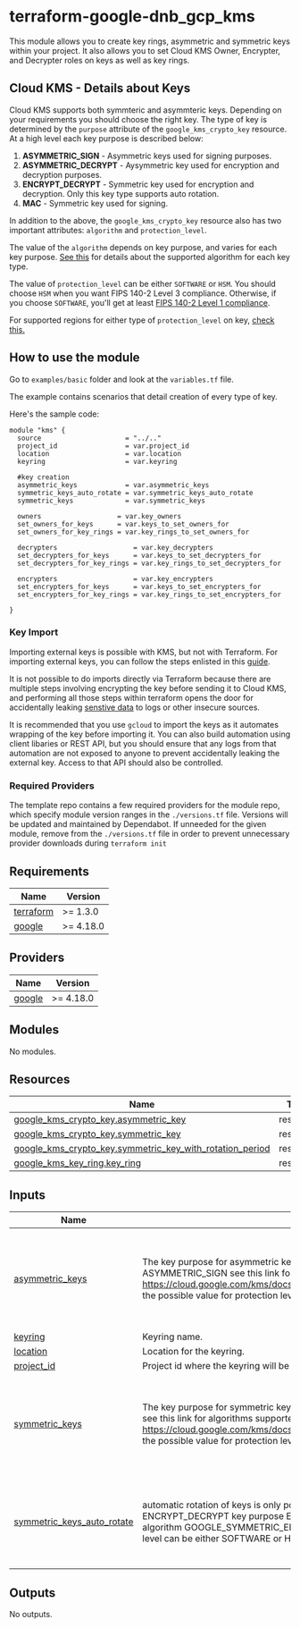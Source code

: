 # terraform-google-dnb_gcp_kms

This module allows you to create key rings, asymmetric and symmetric keys within your project. 
It also allows you to set Cloud KMS Owner, Encrypter, and Decrypter roles on keys as well as key rings.




## Cloud KMS - Details about Keys

Cloud KMS supports both symmteric and asymmteric keys. Depending on your requirements you should choose the right key. 
The type of key is determined by the `purpose` attribute of the `google_kms_crypto_key` resource. At a high level each key purpose is described below:

1. **ASYMMETRIC_SIGN** - Asymmetric keys used for signing purposes.
2. **ASYMMETRIC_DECRYPT** - Aysymmetric key used for encryption and decryption purposes.
3. **ENCRYPT_DECRYPT** - Symmetric key used for encryption and decryption. Only this key type supports auto rotation.
4. **MAC** - Symmetric key used for signing.

In addition to the above, the `google_kms_crypto_key` resource also has two important attributes: `algorithm` and `protection_level`.

The value of the `algorithm` depends on key purpose, and varies for each key purpose. [See this](https://cloud.google.com/kms/docs/reference/rest/v1/CryptoKeyVersionAlgorithm) for details about the supported algorithm for each key type. 

The value of `protection_level` can be either `SOFTWARE` or `HSM`. You should choose `HSM` when you want FIPS 140-2 Level 3 compliance. 
Otherwise, if you choose `SOFTWARE`, you'll get at least [FIPS 140-2 Level 1 compliance](https://cloud.google.com/kms/docs/protection-levels#:~:text=can%20be%20enabled.-,Software%20protection%20level,Cryptographic%20Primitives%20of%20the%20BCM). 

For supported regions for either type of `protection_level` on key, [check this.](https://cloud.google.com/kms/docs/locations)


## How to use the module

Go to `examples/basic` folder and look at the `variables.tf` file. 

The example contains scenarios that detail creation of every type of key. 

Here's the sample code:
```
module "kms" {
  source                     = "../.."
  project_id                 = var.project_id
  location                   = var.location
  keyring                    = var.keyring
  
  #key creation
  asymmetric_keys            = var.asymmetric_keys
  symmetric_keys_auto_rotate = var.symmetric_keys_auto_rotate
  symmetric_keys             = var.symmetric_keys
  
  owners                   = var.key_owners
  set_owners_for_keys      = var.keys_to_set_owners_for
  set_owners_for_key_rings = var.key_rings_to_set_owners_for

  decrypters                   = var.key_decrypters
  set_decrypters_for_keys      = var.keys_to_set_decrypters_for
  set_decrypters_for_key_rings = var.key_rings_to_set_decrypters_for

  encrypters                   = var.key_encrypters
  set_encrypters_for_keys      = var.keys_to_set_encrypters_for
  set_encrypters_for_key_rings = var.key_rings_to_set_encrypters_for

}
```
### Key Import

Importing external keys is possible with KMS, but not with Terraform. For importing external keys, you can follow the steps enlisted in this [guide](https://cloud.google.com/kms/docs/importing-a-key).
   
It is not possible to do imports directly via Terraform because there are multiple steps involving encrypting the key before sending it to Cloud KMS, and performing all those steps within terraform opens the door for accidentally leaking [senstive data](https://developer.hashicorp.com/terraform/language/state/sensitive-data) to logs or other insecure sources. 

It is recommended that you use `gcloud` to import the keys as it automates wrapping of the key before importing it. You can also build automation using client libaries or REST API, but you should ensure that any logs from that automation are not exposed to anyone to prevent accidentally leaking the external key. Access to that API should also be controlled.  

### Required Providers

The template repo contains a few required providers for the module repo, which specify module version ranges in the `./versions.tf` file. Versions will be updated and maintained by Dependabot. If unneeded for the given module, remove from the `./versions.tf` file in order to prevent unnecessary provider downloads during `terraform init`

<!-- BEGINNING OF PRE-COMMIT-TERRAFORM DOCS HOOK -->
## Requirements

| Name | Version |
|------|---------|
| <a name="requirement_terraform"></a> [terraform](#requirement\_terraform) | >= 1.3.0 |
| <a name="requirement_google"></a> [google](#requirement\_google) | >= 4.18.0 |

## Providers

| Name | Version |
|------|---------|
| <a name="provider_google"></a> [google](#provider\_google) | >= 4.18.0 |

## Modules

No modules.

## Resources

| Name | Type |
|------|------|
| [google_kms_crypto_key.asymmetric_key](https://registry.terraform.io/providers/hashicorp/google/latest/docs/resources/kms_crypto_key) | resource |
| [google_kms_crypto_key.symmetric_key](https://registry.terraform.io/providers/hashicorp/google/latest/docs/resources/kms_crypto_key) | resource |
| [google_kms_crypto_key.symmetric_key_with_rotation_period](https://registry.terraform.io/providers/hashicorp/google/latest/docs/resources/kms_crypto_key) | resource |
| [google_kms_key_ring.key_ring](https://registry.terraform.io/providers/hashicorp/google/latest/docs/resources/kms_key_ring) | resource |

## Inputs

| Name | Description | Type | Default | Required |
|------|-------------|------|---------|:--------:|
| <a name="input_asymmetric_keys"></a> [asymmetric\_keys](#input\_asymmetric\_keys) | The key purpose for asymmetric keys can be ASYMMETRIC\_DECRYPT or ASYMMETRIC\_SIGN see this link for algorithms supported by each key purpose: https://cloud.google.com/kms/docs/reference/rest/v1/CryptoKeyVersionAlgorithm the possible value for protection level can be either SOFTWARE or HSM | <pre>map(object({<br>    asymmetric_key_name             = string<br>    asymmetric_key_purpose          = string<br>    asymmetric_key_algorithm        = string<br>    asymmetric_key_protection_level = string<br>    labels                          = optional(map(string))<br>  }))</pre> | `{}` | no |
| <a name="input_keyring"></a> [keyring](#input\_keyring) | Keyring name. | `string` | n/a | yes |
| <a name="input_location"></a> [location](#input\_location) | Location for the keyring. | `string` | n/a | yes |
| <a name="input_project_id"></a> [project\_id](#input\_project\_id) | Project id where the keyring will be created. | `string` | n/a | yes |
| <a name="input_symmetric_keys"></a> [symmetric\_keys](#input\_symmetric\_keys) | The key purpose for symmetric keys can be either MAC or ENCRYPT\_DECRYPT see this link for algorithms supported by each key purpose: https://cloud.google.com/kms/docs/reference/rest/v1/CryptoKeyVersionAlgorithm the possible value for protection level can be either SOFTWARE or HSM | <pre>map(object({<br>    symmetric_key_name             = string<br>    symmetric_key_purpose          = string<br>    symmetric_key_algorithm        = string<br>    symmetric_key_protection_level = string<br>    labels                         = optional(map(string))<br>  }))</pre> | `{}` | no |
| <a name="input_symmetric_keys_auto_rotate"></a> [symmetric\_keys\_auto\_rotate](#input\_symmetric\_keys\_auto\_rotate) | automatic rotation of keys is only possible when the key purpose is ENCRYPT\_DECRYPT key purpose ENCRYPT\_DECRYPT only works with the algorithm GOOGLE\_SYMMETRIC\_ENCRYPTION the possible value for protection level can be either SOFTWARE or HSM | <pre>map(object({<br>    symmetric_key_name             = string<br>    symmetric_key_protection_level = string<br>    symmetric_key_rotation_period  = string<br>    labels                         = optional(map(string))<br>  }))</pre> | `{}` | no |

## Outputs

No outputs.
<!-- END OF PRE-COMMIT-TERRAFORM DOCS HOOK -->
